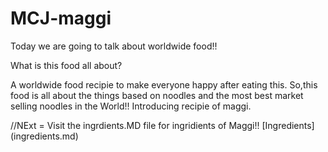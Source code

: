 # MCJ-maggi

Today we are going to talk
about worldwide food!!

What is this food all about?

A worldwide food recipie to make everyone
happy after eating this.
So,this food is all about
the things based on noodles
and the most best market selling
noodles in the World!!
Introducing recipie of maggi.

//NExt = Visit the ingrdients.MD file for ingridients
of Maggi!!
[Ingredients] (ingredients.md)
